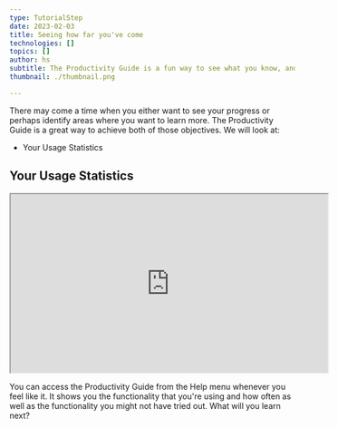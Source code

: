 ```yaml
---
type: TutorialStep
date: 2023-02-03
title: Seeing how far you've come
technologies: []
topics: []
author: hs
subtitle: The Productivity Guide is a fun way to see what you know, and what you don't!
thumbnail: ./thumbnail.png

---
```


There may come a time when you either want to see your progress or perhaps identify areas where you want to learn more. The Productivity Guide is a great way to achieve both of those objectives. We will look at:
- Your Usage Statistics

## Your Usage Statistics

<iframe width="560" height="315" src="https://www.youtube.com/embed/W0z9FVoG34c" >
</iframe>

You can access the Productivity Guide from the Help menu whenever you feel like it. It shows you the functionality that you're using and how often as well as the functionality you might not have tried out. What will you learn next?